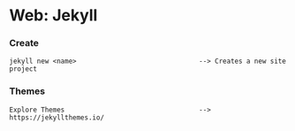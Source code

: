 # Web: Jekyll

### Create
    jekyll new <name>                               --> Creates a new site project

### Themes
    Explore Themes                                  --> https://jekyllthemes.io/